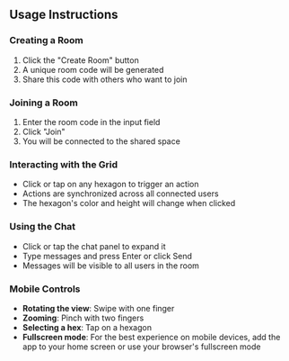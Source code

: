 ## Usage Instructions

### Creating a Room

1. Click the "Create Room" button
2. A unique room code will be generated
3. Share this code with others who want to join

### Joining a Room

1. Enter the room code in the input field
2. Click "Join"
3. You will be connected to the shared space

### Interacting with the Grid

- Click or tap on any hexagon to trigger an action
- Actions are synchronized across all connected users
- The hexagon's color and height will change when clicked

### Using the Chat

- Click or tap the chat panel to expand it
- Type messages and press Enter or click Send
- Messages will be visible to all users in the room

### Mobile Controls

- **Rotating the view**: Swipe with one finger
- **Zooming**: Pinch with two fingers
- **Selecting a hex**: Tap on a hexagon
- **Fullscreen mode**: For the best experience on mobile devices, add the app to your home screen or use your browser's fullscreen mode